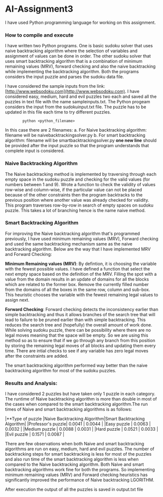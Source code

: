 # AI-Assignment3

I have used Python programming language for working on this assignment.

### How to compile and execute

I have written two Python programs. One is basic sudoku solver that uses naive backtracking algorithm where the selection of variables and assignment of values can be done in order. The other sudoku solver that uses smart backtracking algorithm that is a combination of minimum remaining values (MRV), forward checking and also the naive backtracking while implementing the backtracking algorithm. Both the programs considers the input puzzle and parses the sudoku data file.

I have considered the sample inputs from the link: [http://www.websodoku.com](http://www.websodoku.com). I have considered easy, medium, hard and evil puzzles two each and saved all the puzzles in text file with the name sampleinputs.txt. The Python progeam considers the input from the sudokuinput.txt file. The puzzle has to be updated in this file each time to try different puzzles. 

            python <python_filename>
            
In this case there are 2 filenames:
a. For Naive backtracking algorithm: filename will be naivebacktrackingsolver.py
b. For smart backtracking algorithm: filename will be smartbacktrackingsolver.py
**one new line** should be provided after the input puzzle so that the program understands that complete input is considered.


### Naive Backtracking Algorithm
The Naive backtracking method is implemented by traversing through each empty space in the sudoku puzzle and checking for the valid values (for numbers between 1 and 9). Wrote a function to check the validity of values row-wise and column-wise, if the particular value can not be placed because of the other constraints then the program backtracks to the previous position where another value was already checked for validity. This program traverses row-by-row in search of empty spaces on sudoku puzzle. This takes a lot of branching hence is the name naive method.


### Smart Backtracking Algorithm
For improving the Naive backtracking algorithm that's programmed previously, I have used minimum remaining values (MRV), Forward checking and used the same backtracking mechanism same as the naive backtracking algorithm. Below are the way that I have implemented MRV and Forward Checking:

**Minimum Remaining values (MRV)**: By defintion, it is choosing the variable with the fewest possible values. I have defined a function that select the next empty space based on the definition of the MRV. Filling the spot with a value from the domain results in an update of domains for all the blocks which are related to the former box. Remove the currently filled number from the domains of all the boxes in the same row, column and sub-box. This heuristic chooses the variable with the fewest remaining legal values to assign next.

**Forward Checking**: Forward checking detects the inconsistency earlier than simple backtracking and thus it allows branches of the search tree that will lead to failure to be pruned earlier than with simple backtracking. This reduces the search tree and (hopefully) the overall amount of work done. While solving sudoku puzzle, there can be possibility where there are no legal moves meaning that the space will be empty. So we are using this method so as to ensure that if we go through any branch from this position by storing the remaining legal moves of all blocks and updating them every time. There are intial checks to see if any variable has zero legal moves after the constraints are added.

The smart backtracking algorithm performed way better than the naive backtracking algorithm for most of the sudoku puzzles. 

### Results and Analysis:

I have considered 2 puzzles but have taken only 1 puzzle in each category. The runtime of Naive backtracking algorithm is more than double in most of the cases when compared to the smart backtracking algorithm.The run times of Naive and smart backtracking algorithms is as follows:

|**Type of puzzle  |Naive Backtracking Algorithm|Smart Backtracking Algorithm|
|Professor's puzzle|          0.0041            |          0.0044            |
|Easy puzzle       |          0.0063            |          0.0032            |
|Medium puzzle     |          0.0088            |          0.0031            |
|Hard puzzle       |          0.0521            |          0.0033            |
|Evil puzzle       |          0.1571            |          0.0087            |

There are few observations when both Naive and smart backtracking algorithms are run on easy, medium, hard and evil puzzles. The number of backtracking steps for smart backtracking is less for most of the puzzles and also run time of the smart backtracking algorithm is less when compared to the Naive backtracking algorithm. Both Naive and smart backtracking algorithms work fine for both the programs. So implementing minimum remaining values (MRV) and Forward checking heuristics has significantly improved the performance of Naive backtracking LGORITHM.

After execution the output of all the puzzles is saved in output.txt file
